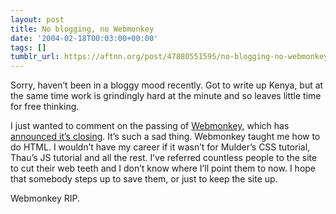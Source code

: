 ```yaml
---
layout: post
title: No blogging, no Webmonkey
date: '2004-02-18T00:03:00+00:00'
tags: []
tumblr_url: https://aftnn.org/post/47880551595/no-blogging-no-webmonkey
---
```

<p>Sorry, haven&rsquo;t been in a bloggy mood recently. Got to write up Kenya, but at the same time work is grindingly hard at the minute and so leaves little time for free thinking.</p>
<p>I just wanted to comment on the passing of <a href="http://www.webmonkey.com">Webmonkey</a>, which has <a href="http://www.wired.com/news/infostructure/0,1377,62300,00.html/wn_ascii">announced it&rsquo;s closing</a>. It&rsquo;s such a sad thing. Webmonkey taught me how to do HTML. I wouldn&rsquo;t have my career if it wasn&rsquo;t for Mulder&rsquo;s CSS tutorial, Thau&rsquo;s JS tutorial and all the rest. I&rsquo;ve referred countless people to the site to cut their web teeth and I don&rsquo;t know where I&rsquo;ll point them to now. I hope that somebody steps up to save them, or just to keep the site up.</p>
<p>Webmonkey RIP.</p>
